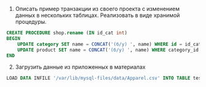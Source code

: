 1. Описать пример транзакции из своего проекта с изменением данных в нескольких таблицах. Реализовать в виде хранимой процедуры.

```sql
CREATE PROCEDURE shop.rename (IN id_cat int)
BEGIN
	UPDATE category SET name = CONCAT('(б/у) ', name) WHERE id = id_cat;
	UPDATE product SET name = CONCAT('(б/у) ', name) WHERE category_id = id_cat;
END
```

2. Загрузить данные из приложенных в материалах
```sql
LOAD DATA INFILE '/var/lib/mysql-files/data/Apparel.csv' INTO TABLE test.Apparel;
```
